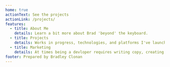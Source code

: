 ```yaml
---
home: true
actionText: See the projects
actionLink: /projects/
features:
  - title: About Me
    details: Learn a bit more about Brad 'beyond' the keyboard.
  - title: Projects
    details: Works in progress, technologies, and platforms I've launched.
  - title: Marketing
    details: At times being a devloper requires writing copy, creating videos, or managing ads see samples here.
footer: Prepared by Bradley Clonan
---
```

